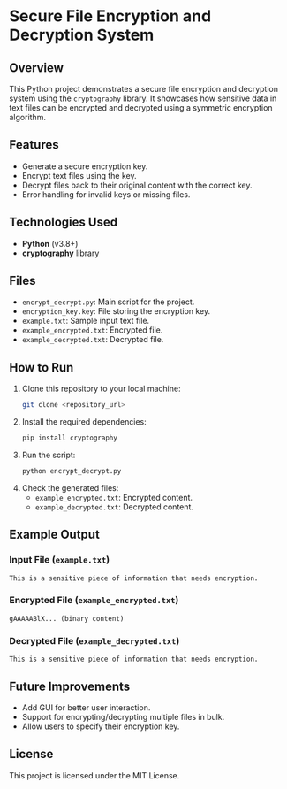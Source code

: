 # Secure File Encryption and Decryption System

## Overview
This Python project demonstrates a secure file encryption and decryption system using the `cryptography` library. It showcases how sensitive data in text files can be encrypted and decrypted using a symmetric encryption algorithm.

## Features
- Generate a secure encryption key.
- Encrypt text files using the key.
- Decrypt files back to their original content with the correct key.
- Error handling for invalid keys or missing files.

## Technologies Used
- **Python** (v3.8+)
- **cryptography** library

## Files
- `encrypt_decrypt.py`: Main script for the project.
- `encryption_key.key`: File storing the encryption key.
- `example.txt`: Sample input text file.
- `example_encrypted.txt`: Encrypted file.
- `example_decrypted.txt`: Decrypted file.

## How to Run
1. Clone this repository to your local machine:
    ```bash
    git clone <repository_url>
    ```
2. Install the required dependencies:
    ```bash
    pip install cryptography
    ```
3. Run the script:
    ```bash
    python encrypt_decrypt.py
    ```
4. Check the generated files:
    - `example_encrypted.txt`: Encrypted content.
    - `example_decrypted.txt`: Decrypted content.

## Example Output
### Input File (`example.txt`)
```
This is a sensitive piece of information that needs encryption.
```

### Encrypted File (`example_encrypted.txt`)
```
gAAAAABlX... (binary content)
```

### Decrypted File (`example_decrypted.txt`)
```
This is a sensitive piece of information that needs encryption.
```

## Future Improvements
- Add GUI for better user interaction.
- Support for encrypting/decrypting multiple files in bulk.
- Allow users to specify their encryption key.

## License
This project is licensed under the MIT License.
